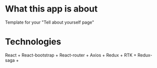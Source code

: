 # What this app is about

Template for your "Tell about yourself page"

# Technologies

React + 
React-bootstrap +
React-router +
Axios +
Redux + RTK +
Redux-saga +



